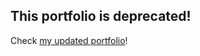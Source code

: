 ## This portfolio is deprecated!

Check [my updated portfolio](https://elyrod85.github.io/ElliePortfolio/)!


